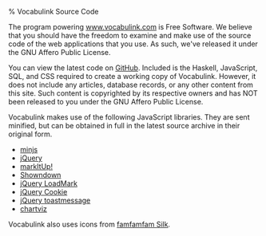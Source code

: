 % Vocabulink Source Code

The program powering www.vocabulink.com is Free Software. We believe that you should have the freedom to examine and make use of the source code of the web applications that you use. As such, we've released it under the GNU Affero Public License.

You can view the latest code on [GitHub](https://github.com/jekor/vocabulink). Included is the Haskell, JavaScript, SQL, and CSS required to create a working copy of Vocabulink. However, it does not include any articles, database records, or any other content from this site. Such content is copyrighted by its respective owners and has NOT been released to you under the GNU Affero Public License.

Vocabulink makes use of the following JavaScript libraries. They are sent minified, but can be obtained in full in the latest source archive in their original form.

 - [minjs](http://www.minjs.com/)
 - [jQuery](http://jquery.com/)
 - [markItUp!](http://markitup.jaysalvat.com/)
 - [Showndown](http://attacklab.net/showdown/)
 - [jQuery LoadMark](http://code.google.com/p/jquery-loadmask/)
 - [jQuery Cookie](http://plugins.jquery.com/project/Cookie)
 - [jQuery toastmessage](http://akquinet.github.com/jquery-toastmessage-plugin/)
 - [chartviz](http://jekor.com/chartviz/)

Vocabulink also uses icons from [famfamfam Silk](http://www.famfamfam.com/lab/icons/silk/).
